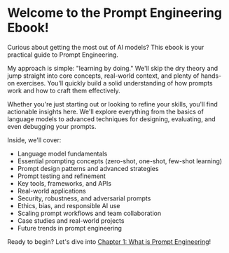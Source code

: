 # Welcome to the Prompt Engineering Ebook!

Curious about getting the most out of AI models? This ebook is your practical guide to Prompt Engineering.

My approach is simple: "learning by doing." We'll skip the dry theory and jump straight into core concepts, real-world context, and plenty of hands-on exercises. You'll quickly build a solid understanding of how prompts work and how to craft them effectively.

Whether you're just starting out or looking to refine your skills, you'll find actionable insights here. We'll explore everything from the basics of language models to advanced techniques for designing, evaluating, and even debugging your prompts.

Inside, we'll cover:

- Language model fundamentals
- Essential prompting concepts (zero-shot, one-shot, few-shot learning)
- Prompt design patterns and advanced strategies
- Prompt testing and refinement
- Key tools, frameworks, and APIs
- Real-world applications
- Security, robustness, and adversarial prompts
- Ethics, bias, and responsible AI use
- Scaling prompt workflows and team collaboration
- Case studies and real-world projects
- Future trends in prompt engineering

Ready to begin? Let's dive into [Chapter 1: What is Prompt Engineering](01-introduction/1.1-what-is-prompt-engineering.md)!
